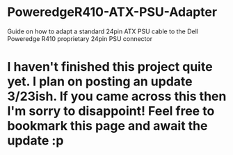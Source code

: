 # PoweredgeR410-ATX-PSU-Adapter
Guide on how to adapt a standard 24pin ATX PSU cable to the Dell Poweredge R410 proprietary 24pin PSU connector


# I haven't finished this project quite yet. I plan on posting an update 3/23ish. If you came across this then I'm sorry to disappoint! Feel free to bookmark this page and await the update :p
